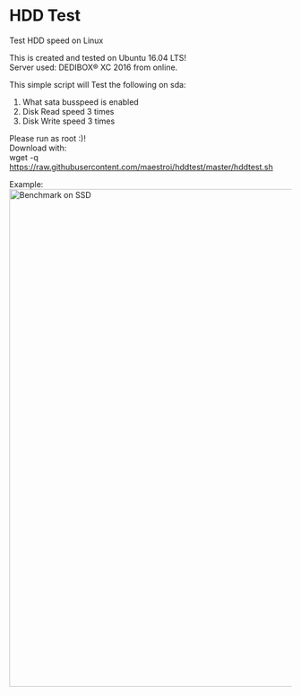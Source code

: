 # HDD Test<br>
Test HDD speed on Linux<br>

This is created and tested on Ubuntu 16.04 LTS! <br>
Server used: DEDIBOX® XC 2016 from online.

This simple script will Test the following on sda:<br>
1. What sata busspeed is enabled<br>
2. Disk Read speed 3 times<br>
3. Disk Write speed 3 times<br>

Please run as root :)!<br>
Download with:<br>
wget -q https://raw.githubusercontent.com/maestroi/hddtest/master/hddtest.sh <br>

Example:<br>
<img src="https://chuck.ovh/screenshot/N39EpAwED5kk.png" alt="Benchmark on SSD" style="width:967px;height:889px;">

